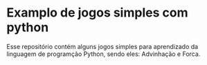 # Examplo de jogos simples com python
Esse repositório contém alguns jogos simples para aprendizado da linguagem de programção Python, sendo eles: Advinhação e Forca.
